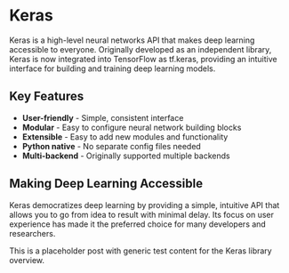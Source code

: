 # Keras

Keras is a high-level neural networks API that makes deep learning accessible to everyone. Originally developed as an independent library, Keras is now integrated into TensorFlow as tf.keras, providing an intuitive interface for building and training deep learning models.

## Key Features

- **User-friendly** - Simple, consistent interface
- **Modular** - Easy to configure neural network building blocks
- **Extensible** - Easy to add new modules and functionality
- **Python native** - No separate config files needed
- **Multi-backend** - Originally supported multiple backends

## Making Deep Learning Accessible

Keras democratizes deep learning by providing a simple, intuitive API that allows you to go from idea to result with minimal delay. Its focus on user experience has made it the preferred choice for many developers and researchers.

This is a placeholder post with generic test content for the Keras library overview. 